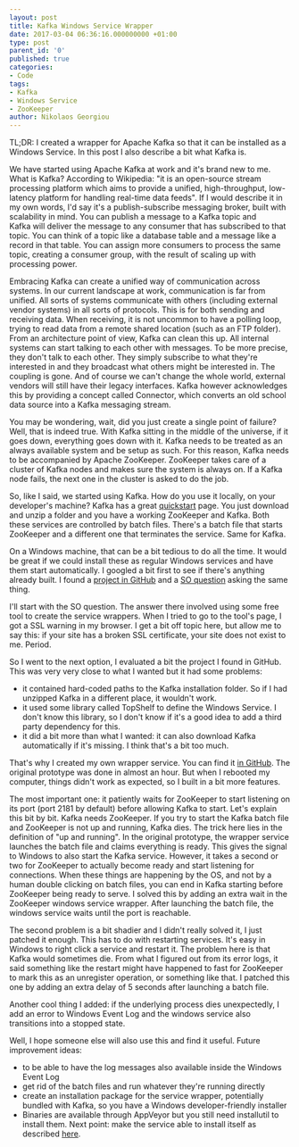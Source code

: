 ```yaml
---
layout: post
title: Kafka Windows Service Wrapper
date: 2017-03-04 06:36:16.000000000 +01:00
type: post
parent_id: '0'
published: true
categories:
- Code
tags:
- Kafka
- Windows Service
- ZooKeeper
author: Nikolaos Georgiou
---
```


TL;DR: I created a wrapper for Apache Kafka so that it can be installed as a Windows Service. In this post I also describe a bit what Kafka is.

<!--more-->

We have started using Apache Kafka at work and it's brand new to me. What is Kafka? According to Wikipedia: "it is an open-source stream processing platform which aims to provide a unified, high-throughput, low-latency platform for handling real-time data feeds". If I would describe it in my own words, I'd say it's a publish-subscribe messaging broker, built with scalability in mind. You can publish a message to a Kafka topic and Kafka will deliver the message to any consumer that has subscribed to that topic. You can think of a topic like a database table and a message like a record in that table. You can assign more consumers to process the same topic, creating a consumer group, with the result of scaling up with processing power.

Embracing Kafka can create a unified way of communication across systems. In our current landscape at work, communication is far from unified. All sorts of systems communicate with others (including external vendor systems) in all sorts of protocols. This is for both sending and receiving data. When receiving, it is not uncommon to have a polling loop, trying to read data from a remote shared location (such as an FTP folder). From an architecture point of view, Kafka can clean this up. All internal systems can start talking to each other with messages. To be more precise, they don't talk to each other. They simply subscribe to what they're interested in and they broadcast what others might be interested in. The coupling is gone. And of course we can't change the whole world, external vendors will still have their legacy interfaces. Kafka however acknowledges this by providing a concept called Connector, which converts an old school data source into a Kafka messaging stream.

You may be wondering, wait, did you just create a single point of failure? Well, that is indeed true. With Kafka sitting in the middle of the universe, if it goes down, everything goes down with it. Kafka needs to be treated as an always available system and be setup as such. For this reason, Kafka needs to be accompanied by Apache ZooKeeper. ZooKeeper takes care of a cluster of Kafka nodes and makes sure the system is always on. If a Kafka node fails, the next one in the cluster is asked to do the job.

So, like I said, we started using Kafka. How do you use it locally, on your developer's machine? Kafka has a great <a href="https://kafka.apache.org/quickstart" target="_blank">quickstart</a> page. You just download and unzip a folder and you have a working ZooKeeper and Kafka. Both these services are controlled by batch files. There's a batch file that starts ZooKeeper and a different one that terminates the service. Same for Kafka.

On a Windows machine, that can be a bit tedious to do all the time. It would be great if we could install these as regular Windows services and have them start automatically. I googled a bit first to see if there's anything already built. I found a <a href="https://github.com/lukemerrett/Kafka-Windows-Service" target="_blank">project in GitHub</a> and a <a href="http://stackoverflow.com/questions/36309844/install-kafka-as-windows-service" target="_blank">SO question</a> asking the same thing.

I'll start with the SO question. The answer there involved using some free tool to create the service wrappers. When I tried to go to the tool's page, I got a SSL warning in my browser. I get a bit off topic here, but allow me to say this: if your site has a broken SSL certificate, your site does not exist to me. Period.

So I went to the next option, I evaluated a bit the project I found in GitHub. This was very very close to what I wanted but it had some problems:
<ul>
<li>it contained hard-coded paths to the Kafka installation folder. So if I had unzipped Kafka in a different place, it wouldn't work.</li>
<li>it used some library called TopShelf to define the Windows Service. I don't know this library, so I don't know if it's a good idea to add a third party dependency for this.</li>
<li>it did a bit more than what I wanted: it can also download Kafka automatically if it's missing. I think that's a bit too much.</li>
</ul>

That's why I created my own wrapper service. You can find it <a href="https://github.com/ngeor/kafka-windows-service-wrapper" target="_blank">in GitHub</a>. The original prototype was done in almost an hour. But when I rebooted my computer, things didn't work as expected, so I built in a bit more features.

The most important one: it patiently waits for ZooKeeper to start listening on its port (port 2181 by default) before allowing Kafka to start. Let's explain this bit by bit. Kafka needs ZooKeeper. If you try to start the Kafka batch file and ZooKeeper is not up and running, Kafka dies. The trick here lies in the definition of "up and running". In the original prototype, the wrapper service launches the batch file and claims everything is ready. This gives the signal to Windows to also start the Kafka service. However, it takes a second or two for ZooKeeper to actually become ready and start listening for connections. When these things are happening by the OS, and not by a human double clicking on batch files, you can end in Kafka starting before ZooKeeper being ready to serve. I solved this by adding an extra wait in the ZooKeeper windows service wrapper. After launching the batch file, the windows service waits until the port is reachable.

The second problem is a bit shadier and I didn't really solved it, I just patched it enough. This has to do with restarting services. It's easy in Windows to right click a service and restart it. The problem here is that Kafka would sometimes die. From what I figured out from its error logs, it said something like the restart might have happened to fast for ZooKeeper to mark this as an unregister operation, or something like that. I patched this one by adding an extra delay of 5 seconds after launching a batch file.

Another cool thing I added: if the underlying process dies unexpectedly, I add an error to Windows Event Log and the windows service also transitions into a stopped state.

Well, I hope someone else will also use this and find it useful. Future improvement ideas:
<ul>
<li>to be able to have the log messages also available inside the Windows Event Log</li>
<li>get rid of the batch files and run whatever they're running directly</li>
<li>create an installation package for the service wrapper, potentially bundled with Kafka, so you have a Windows developer-friendly installer</li>
<li>Binaries are available through AppVeyor but you still need installutil to install them. Next point: make the service able to install itself as described <a href="http://stackoverflow.com/questions/1195478/how-to-make-a-net-windows-service-start-right-after-the-installation/1195621#1195621" target="_blank">here</a>.</li>
</ul>

